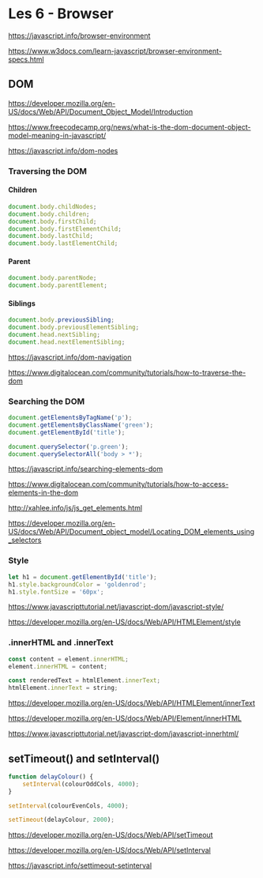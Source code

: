 # Les 6 - Browser

https://javascript.info/browser-environment

https://www.w3docs.com/learn-javascript/browser-environment-specs.html

## DOM

https://developer.mozilla.org/en-US/docs/Web/API/Document_Object_Model/Introduction

https://www.freecodecamp.org/news/what-is-the-dom-document-object-model-meaning-in-javascript/

https://javascript.info/dom-nodes

### Traversing the DOM

#### Children

```javascript
document.body.childNodes;
document.body.children;
document.body.firstChild;
document.body.firstElementChild;
document.body.lastChild;
document.body.lastElementChild;
```

#### Parent

```javascript
document.body.parentNode;
document.body.parentElement;
```

#### Siblings

```javascript
document.body.previousSibling;
document.body.previousElementSibling;
document.head.nextSibling;
document.head.nextElementSibling;
```

https://javascript.info/dom-navigation

https://www.digitalocean.com/community/tutorials/how-to-traverse-the-dom

### Searching the DOM

```javascript
document.getElementsByTagName('p');
document.getElementsByClassName('green');
document.getElementById('title');
```

```javascript
document.querySelector('p.green');
document.querySelectorAll('body > *');
```

https://javascript.info/searching-elements-dom

https://www.digitalocean.com/community/tutorials/how-to-access-elements-in-the-dom

http://xahlee.info/js/js_get_elements.html

https://developer.mozilla.org/en-US/docs/Web/API/Document_object_model/Locating_DOM_elements_using_selectors

### Style

```javascript
let h1 = document.getElementById('title');
h1.style.backgroundColor = 'goldenrod';
h1.style.fontSize = '60px';
```

https://www.javascripttutorial.net/javascript-dom/javascript-style/

https://developer.mozilla.org/en-US/docs/Web/API/HTMLElement/style

### .innerHTML and .innerText

```javascript
const content = element.innerHTML;
element.innerHTML = content;

const renderedText = htmlElement.innerText;
htmlElement.innerText = string;
```

https://developer.mozilla.org/en-US/docs/Web/API/HTMLElement/innerText

https://developer.mozilla.org/en-US/docs/Web/API/Element/innerHTML

https://www.javascripttutorial.net/javascript-dom/javascript-innerhtml/

## setTimeout() and setInterval()

```javascript
function delayColour() {
    setInterval(colourOddCols, 4000);
}

setInterval(colourEvenCols, 4000);

setTimeout(delayColour, 2000);
```

https://developer.mozilla.org/en-US/docs/Web/API/setTimeout

https://developer.mozilla.org/en-US/docs/Web/API/setInterval

https://javascript.info/settimeout-setinterval
